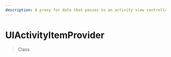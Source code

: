 ```yaml
---
description: A proxy for data that passes to an activity view controller.
---
```


# UIActivityItemProvider

> Class


